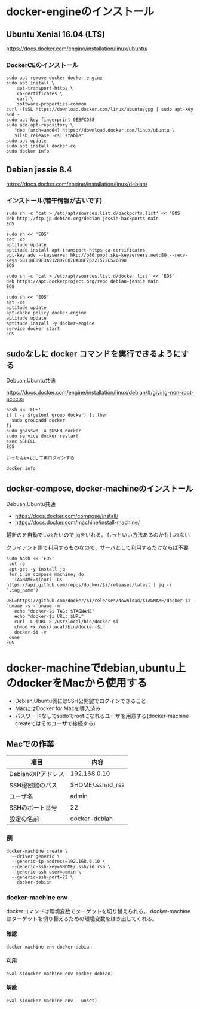 # docker-engineのインストール

## Ubuntu Xenial 16.04 (LTS)

https://docs.docker.com/engine/installation/linux/ubuntu/

### DockerCEのインストール

	sudo apt remove docker docker-engine
	sudo apt install \
	    apt-transport-https \
	    ca-certificates \
	    curl \
	    software-properties-common
	curl -fsSL https://download.docker.com/linux/ubuntu/gpg | sudo apt-key add -
	sudo apt-key fingerprint 0EBFCD88
	sudo add-apt-repository \
	   "deb [arch=amd64] https://download.docker.com/linux/ubuntu \
	   $(lsb_release -cs) stable"
	sudo apt update
	sudo apt install docker-ce
	sudo docker info

## Debian jessie 8.4

https://docs.docker.com/engine/installation/linux/debian/

### インストール(若干情報が古いです)

	sudo sh -c 'cat > /etc/apt/sources.list.d/backports.list' << 'EOS'
	deb http://ftp.jp.debian.org/debian jessie-backports main
	EOS

	sudo sh << 'EOS'
	set -xe
	aptitude update
	aptitude install apt-transport-https ca-certificates
	apt-key adv --keyserver hkp://p80.pool.sks-keyservers.net:80 --recv-keys 58118E89F3A912897C070ADBF76221572C52609D
	EOS

	sudo sh -c 'cat > /etc/apt/sources.list.d/docker.list' << 'EOS'
	deb https://apt.dockerproject.org/repo debian-jessie main
	EOS

	sudo sh << 'EOS'
	set -xe
	aptitude update
	apt-cache policy docker-engine
	aptitude update
	aptitude install -y docker-engine
	service docker start
	EOS

## sudoなしに docker コマンドを実行できるようにする

Debuan,Ubuntu共通

https://docs.docker.com/engine/installation/linux/debian/#/giving-non-root-access

	bash << 'EOS'
	if [ -z $(getent group docker) ]; then
	  sudo groupadd docker
	fi
	sudo gpasswd -a $USER docker
	sudo service docker restart
	exec $SHELL
	EOS

	いったんexitして再ログインする

	docker info

## docker-compose, docker-machineのインストール

Debuan,Ubuntu共通

* https://docs.docker.com/compose/install/
* https://docs.docker.com/machine/install-machine/

最新のを自動でいれたいので jqをいれる。もっといい方法あるのかもしれない

クライアント側で利用するものなので、サーバとして利用するだけならば不要

	sudo bash << 'EOS'
	 set -e
	 apt-get -y install jq
	 for i in compose machine; do
	   TAGNAME=$(curl -Ls https://api.github.com/repos/docker/$i/releases/latest | jq -r '.tag_name')
	   URL=https://github.com/docker/$i/releases/download/$TAGNAME/docker-$i-`uname -s`-`uname -m`
	   echo "docker-$i TAG: $TAGNAME"
	   echo "docker-$i URL: $URL"
	   curl -L $URL > /usr/local/bin/docker-$i
	   chmod +x /usr/local/bin/docker-$i
	   docker-$i -v
	 done
	EOS


# docker-machineでdebian,ubuntu上のdockerをMacから使用する

* Debian,Ubuntu側にはSSH公開鍵でログインできること
* MacにはDocker for Macを導入済み
* パスワードなしでsudoでrootになれるユーザを用意する(docker-machine createではそのユーザで接続する)

## Macでの作業

項目               | 内容
-------------------|-------------------
DebianのIPアドレス | 192.168.0.10
SSH秘密鍵のパス    | $HOME/.ssh/id_rsa
ユーザ名           | admin
SSHのポート番号    | 22
設定の名前         | docker-debian

### 例

	docker-machine create \
	  --driver generic \
	  --generic-ip-address=192.168.0.10 \
	  --generic-ssh-key=$HOME/.ssh/id_rsa \
	  --generic-ssh-user=admin \
	  --generic-ssh-port=22 \
		docker-debian

### docker-machine env

dockerコマンドは環境変数でターゲットを切り替えられる。
docker-machineはターゲットを切り替えるための環境変数をはき出してくれる。

#### 確認

	docker-machine env docker-debian

#### 利用

	eval $(docker-machine env docker-debian)

#### 解除

	eval $(docker-machine env --unset)

